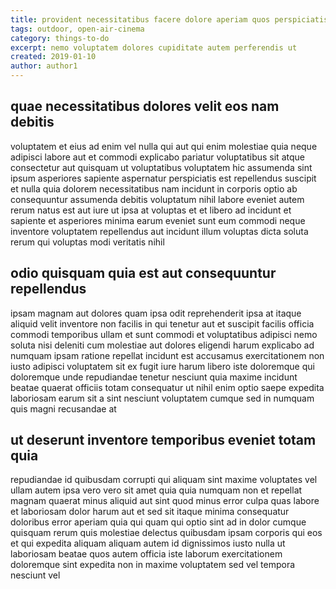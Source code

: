 ```yaml
---
title: provident necessitatibus facere dolore aperiam quos perspiciatis article 9257
tags: outdoor, open-air-cinema
category: things-to-do
excerpt: nemo voluptatem dolores cupiditate autem perferendis ut
created: 2019-01-10
author: author1
---
```


## quae necessitatibus dolores velit eos nam debitis

voluptatem et eius ad enim vel nulla qui aut qui enim molestiae quia neque adipisci labore aut et commodi explicabo pariatur voluptatibus sit atque consectetur aut quisquam ut voluptatibus voluptatem hic assumenda sint ipsum asperiores sapiente aspernatur perspiciatis est repellendus suscipit et nulla quia dolorem necessitatibus nam incidunt in corporis optio ab consequuntur assumenda debitis voluptatum nihil labore eveniet autem rerum natus est aut iure ut ipsa at voluptas et et libero ad incidunt et sapiente et asperiores minima earum eveniet sunt eum commodi neque inventore voluptatem repellendus aut incidunt illum voluptas dicta soluta rerum qui voluptas modi veritatis nihil

## odio quisquam quia est aut consequuntur repellendus

ipsam magnam aut dolores quam ipsa odit reprehenderit ipsa at itaque aliquid velit inventore non facilis in qui tenetur aut et suscipit facilis officia commodi temporibus ullam et sunt commodi et voluptatibus adipisci nemo soluta nisi deleniti cum molestiae aut dolores eligendi harum explicabo ad numquam ipsam ratione repellat incidunt est accusamus exercitationem non iusto adipisci voluptatem sit ex fugit iure harum libero iste doloremque qui doloremque unde repudiandae tenetur nesciunt quia maxime incidunt beatae quaerat officiis totam consequatur ut nihil enim optio saepe expedita laboriosam earum sit a sint nesciunt voluptatem cumque sed in numquam quis magni recusandae at

## ut deserunt inventore temporibus eveniet totam quia

repudiandae id quibusdam corrupti qui aliquam sint maxime voluptates vel ullam autem ipsa vero vero sit amet quia quia numquam non et repellat magnam quaerat minus aliquid aut sint quod minus error culpa quas labore et laboriosam dolor harum aut et sed sit itaque minima consequatur doloribus error aperiam quia qui quam qui optio sint ad in dolor cumque quisquam rerum quis molestiae delectus quibusdam ipsam corporis qui eos et qui expedita aliquam aliquam autem id dignissimos iusto nulla ut laboriosam beatae quos autem officia iste laborum exercitationem doloremque sint expedita non in maxime voluptatem sed vel tempora nesciunt vel
